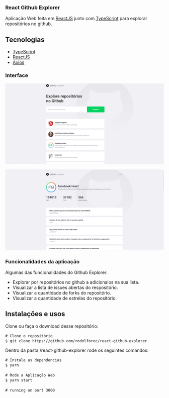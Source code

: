 ### React Github Explorer

Aplicação Web feita em [ReactJS](https://reactjs.org/) junto com [TypeScript](https://www.typescriptlang.org/) para explorar repositórios no github.

## Tecnologias
- [TypeScript](https://www.typescriptlang.org/)
- [ReactJS](https://reactjs.org/)
- [Axios](https://github.com/axios/axios)

### Interface

<p align="center">
  <img src = "https://github.com/rodolforoc/react-github-explorer/blob/master/src/assets/github-explorer-dashboard.PNG" width=700>
</p>

<p align="center">
  <img src = "https://github.com/rodolforoc/react-github-explorer/blob/master/src/assets/github-explorer-repositories.PNG" width=700>
</p>

### Funcionalidades da aplicação

Algumas das funcionalidades do Github Explorer:

* Explorar por repositórios no github a adicionalos na sua lista.
* Visualizar a lista de issues abertas do respositório.
* Visualizar a quantidade de forks do repositório.
* Visualizar a quantidade de estrelas do repositório.

## Instalações e usos

Clone ou faça o download desse repositório:

```
# Clone o repositório
$ git clone https://github.com/rodolforoc/react-github-explorer
```

Dentro da pasta /react-github-explorer rode os seguintes comandos:

```
# Instale as dependencias
$ yarn

# Rode a Aplicação Web
$ yarn start

# running on port 3000
```
